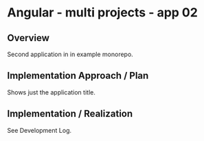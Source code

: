 # Angular - multi projects - app 02

## Overview

Second application in in example monorepo.

## Implementation Approach / Plan

Shows just the application title.

## Implementation / Realization

See Development Log.
